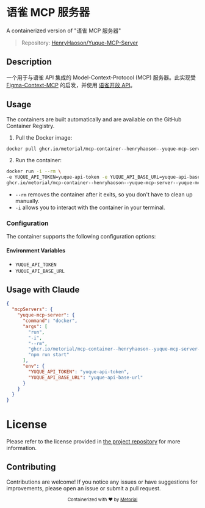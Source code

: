 
# 语雀 MCP 服务器

A containerized version of "语雀 MCP 服务器"

> Repository: [HenryHaoson/Yuque-MCP-Server](https://github.com/HenryHaoson/Yuque-MCP-Server)

## Description

一个用于与语雀 API 集成的 Model-Context-Protocol (MCP) 服务器。此实现受 [Figma-Context-MCP](https://github.com/GLips/Figma-Context-MCP) 的启发，并使用 [语雀开放 API](https://app.swaggerhub.com/apis-docs/Jeff-Tian/yuque-open_api/2.0.1)。


## Usage

The containers are built automatically and are available on the GitHub Container Registry.

1. Pull the Docker image:

```bash
docker pull ghcr.io/metorial/mcp-container--henryhaoson--yuque-mcp-server--yuque-mcp-server
```

2. Run the container:

```bash
docker run -i --rm \ 
-e YUQUE_API_TOKEN=yuque-api-token -e YUQUE_API_BASE_URL=yuque-api-base-url \
ghcr.io/metorial/mcp-container--henryhaoson--yuque-mcp-server--yuque-mcp-server  "npm run start"
```

- `--rm` removes the container after it exits, so you don't have to clean up manually.
- `-i` allows you to interact with the container in your terminal.



### Configuration

The container supports the following configuration options:




#### Environment Variables

- `YUQUE_API_TOKEN`
- `YUQUE_API_BASE_URL`




## Usage with Claude

```json
{
  "mcpServers": {
    "yuque-mcp-server": {
      "command": "docker",
      "args": [
        "run",
        "-i",
        "--rm",
        "ghcr.io/metorial/mcp-container--henryhaoson--yuque-mcp-server--yuque-mcp-server",
        "npm run start"
      ],
      "env": {
        "YUQUE_API_TOKEN": "yuque-api-token",
        "YUQUE_API_BASE_URL": "yuque-api-base-url"
      }
    }
  }
}
```

# License

Please refer to the license provided in [the project repository](https://github.com/HenryHaoson/Yuque-MCP-Server) for more information.

## Contributing

Contributions are welcome! If you notice any issues or have suggestions for improvements, please open an issue or submit a pull request.

<div align="center">
  <sub>Containerized with ❤️ by <a href="https://metorial.com">Metorial</a></sub>
</div>
  